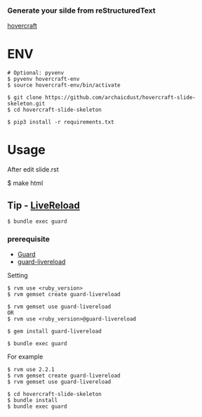 
### Generate your silde from reStructuredText

[hovercraft](https://github.com/regebro/hovercraft)

# ENV

    # Optional: pyvenv
    $ pyvenv hovercraft-env
    $ source hovercraft-env/bin/activate

    $ git clone https://github.com/archaicdust/hovercraft-slide-skeleton.git
    $ cd hovercraft-slide-skeleton

    $ pip3 install -r requirements.txt

# Usage

After edit slide.rst

   $ make html

## Tip - [LiveReload](https://github.com/livereload/LiveReload)

    $ bundle exec guard

### prerequisite

+ [Guard](https://github.com/guard/guard)
+ [guard-livereload](https://github.com/guard/guard-livereload)


Setting

    $ rvm use <ruby_version>
    $ rvm gemset create guard-livereload

    $ rvm gemset use guard-livereload
    OR
    $ rvm use <ruby_version>@guard-livereload

    $ gem install guard-livereload

    $ bundle exec guard

For example

    $ rvm use 2.2.1
    $ rvm gemset create guard-livereload
    $ rvm gemset use guard-livereload

    $ cd hovercraft-slide-skeleton
    $ bundle install
    $ bundle exec guard
